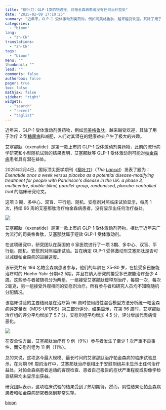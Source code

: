 ```yaml
---
title: "柳叶刀：GLP-1类药物遇挫，对帕金森病患者没有任何治疗益处"
date: "2025-02-09 17:10:25"
summary: "近年来，GLP-1 受体激动剂类药物，例如司美格鲁肽，越来越受欢迎，其除了用于治疗 2 型糖尿病和减..."
categories:
  - "bioon"
lang:
  - "zh-CN"
translations:
  - "zh-CN"
tags:
  - "bioon"
menu: ""
thumbnail: ""
lead: ""
comments: false
authorbox: false
pager: true
toc: false
mathjax: false
sidebar: "right"
widgets:
  - "search"
  - "recent"
  - "taglist"
---
```


近年来，GLP-1 受体激动剂类药物，例如[司美格鲁肽](https://www.medsci.cn/topic/show?id=e2be104e2649)，越来越受欢迎，其除了用于治疗 2 型[糖尿病](https://www.medsci.cn/topic/show?id=4f77e665253)和减肥，人们对其潜在的健康益处产生了极大的兴趣。

艾塞那肽（exenatide）是第一款上市的 GLP-1 受体激动剂类药物，此前的流行病学研究和小型随机试验的结果表明，艾塞那肽等 GLP-1 受体激动剂可能对[帕金森病](https://www.medsci.cn/topic/show?id=a1f9485204d)患者具有潜在益处。

2025年2月4日，国际顶尖医学期刊《[柳叶刀](https://www.medsci.cn/search?s_id=47)》（*The [Lancet](https://www.medsci.cn/topic/show?id=1b6210686b2)*）发表了题为：*Exenatide once a week versus placebo as a potential disease-modifying treatment for people with Parkinson's disease in the UK: a phase 3, multicentre, double-blind, parallel-group, randomised, placebo-controlled tria*l 的临床研究论文。

这项 3 期、多中心、双盲、平行组、随机、安慰剂对照临床试验显示，每周 1 次，持续 96 周的艾塞那肽治疗帕金森病患者，没有显示出任何治疗益处。

![](https://msimg.bioon.com/bioon-com/20241101/82b5ef3a661d420488605f79c0815860-JKCFAsNyttLY.jpg)

艾塞那肽（exenatide）是第一款上市的 GLP-1 受体激动剂药物，相比于近年来广为流行的司美格鲁肽，艾塞那肽属于短效 GLP-1 受体激动剂。

在这项研究中，研究团队在英国的 6 家医院进行了一项 3期、多中心、双盲、平行组、随机、安慰剂对照临床试验。旨在确定 GLP-1 受体激动剂艾塞那肽是否可以减缓帕金森病的进展速度。

该研究共有 194 名帕金森病患者参与，他们的年龄在 25-80 岁，在接受多巴胺能治疗时的 Hoehn-Yahr 分期≤2.5期，并且在纳入研究前接受多巴胺能治疗至少 4 周。这些参与者被随机分为两组，一组接受艾塞那肽缓释剂治疗，每周一次，每次 2毫克，另一组接受外观相同的安慰剂治疗。所有参与者和研究人员均不知晓随机分配情况。

该临床试验的主要结局是在治疗第 96 周时使用线性混合模型方法分析统一帕金森病评定量表（MDS-UPDRS）第三部分评分，结果显示，在第 96 周时，艾塞那肽治疗组的评分平均增加了 5.7 分，安慰剂组平均增加 4.5 分，评分增加代表病情恶化。

![](https://msimg.bioon.com/bioon-com/20241101/693e101a0af444a5bf4c2c952992d05d-UFvhTyUYGvoC.jpg)

在安全性方面，艾塞那肽治疗有 9 例（9%）参与者发生了至少 1 次严重不良事件，而安慰剂组为 11 例（11%）。

总的来说，这项迄今最大规模、最长时间的艾塞那肽治疗帕金森病的临床试验显示，在为期 96 周的治疗中，艾塞那肽治疗组相比于安慰剂组并未显示出任何治疗益处，对帕金森病患者运动的客观检查、患者自己报告的症状严重程度或影像学检查结果均未显示出获益。

研究团队表示，这项临床试验的结果受到了热切期待，然而，阴性结果让帕金森病患者和帕金森病研究者感到非常失望。

[bioon](http://news.bioon.com/article/0f8d86249143.html)
